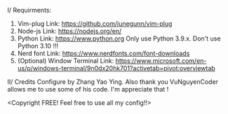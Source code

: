 <!---
 ________   _______   ________  ___      ___ ___  _____ ______      
|\   ___  \|\  ___ \ |\   __  \|\  \    /  /|\  \|\   _ \  _   \    
\ \  \\ \  \ \   __/|\ \  \|\  \ \  \  /  / | \  \ \  \\\__\ \  \   
 \ \  \\ \  \ \  \_|/_\ \  \\\  \ \  \/  / / \ \  \ \  \\|__| \  \  
  \ \  \\ \  \ \  \_|\ \ \  \\\  \ \    / /   \ \  \ \  \    \ \  \ 
   \ \__\\ \__\ \_______\ \_______\ \__/ /     \ \__\ \__\    \ \__\
    \|__| \|__|\|_______|\|_______|\|__|/       \|__|\|__|     \|__|
--->
I/ Requirments:
1. Vim-plug 
	Link: https://github.com/junegunn/vim-plug
2. Node-js
	Link: https://nodejs.org/en/
3. Python
	Link: https://www.python.org
	<DISCLAMIER> Only use Python 3.9.x. Don't use Python 3.10 !!!
4. Nerd font
	Link: https://www.nerdfonts.com/font-downloads
5. (Optional) Window Terminal
	Link: https://www.microsoft.com/en-us/p/windows-terminal/9n0dx20hk701?activetab=pivot:overviewtab

	
II/ Credits
Configure by Zhang Yao Ying.
Also thank you VuNguyenCoder allows me to use some of his code. I'm appreciate that !


<Copyright FREE! Feel free to use all my config!!>
 

                                                                    
                                                                    
                                                                   

